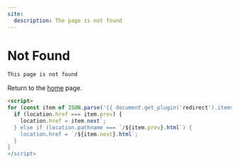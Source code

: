 ```yaml
---
site:
  description: The page is not found
---
```


# Not Found

```markdown remark type=danger
This page is not found
```

Return to the <a href="/">home</a> page.

```html markup
<script>
for (const item of JSON.parse('{{ document.get_plugin('redirect').items | tojson }}')) {
  if (location.href === item.prev) {
    location.href = item.next`;
  } else if (location.pathname === `/${item.prev}.html`) {
    location.href = `/${item.next}.html`;
  }
}
</script>
```
